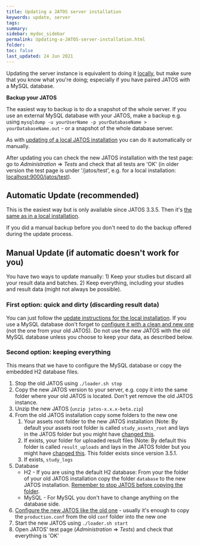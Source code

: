 ```yaml
---
title: Updating a JATOS server installation
keywords: update, server
tags:
summary:
sidebar: mydoc_sidebar
permalink: Updating-a-JATOS-server-installation.html
folder:
toc: false
last_updated: 24 Jun 2021
---
```


Updating the server instance is equivalent to doing it [locally](Update-JATOS.html), but make sure that you know what you're doing; especially if you have paired JATOS with a MySQL database.

**Backup your JATOS**

The easiest way to backup is to do a snapshot of the whole server. If you use an external MySQL database with your JATOS, make a backup e.g. using `mysqldump -u yourUserName -p yourDatabaseName > yourDatabaseName.out` - or a snapshot of the whole database server.

As with [updating of a local JATOS installation](Update-JATOS.html) you can do it automatically or manually.

After updating you can check the new JATOS installation with the test page: go to _Administration_ ⇒ _Tests_ and check that all tests are 'OK' (in older version the test page is under '/jatos/test', e.g. for a local installation: [localhost:9000/jatos/test](http://localhost:9000/jatos/test)).


## Automatic Update (recommended)

This is the easiest way but is only available since JATOS 3.3.5. Then it's [the same as in a local installation](Update-JATOS.html#automatic-updates).

If you did a manual backup before you don't need to do the backup offered during the update process.

## Manual Update (if automatic doesn't work for you)

You have two ways to update manually: 1) Keep your studies but discard all your result data and batches. 2) Keep everything, including your studies and result data (might not always be possible).

### First option: quick and dirty (discarding result data)

You can just follow the [update instructions for the local installation](Update-JATOS.html#first-easy-way-discarding-your-result-data). If you use a MySQL database don't forget to [configure it with a clean and new one](Configure-JATOS-on-a-Server.html) (not the one from your old JATOS). Do not use the new JATOS with the old MySQL database unless you choose to keep your data, as described below.

### Second option: keeping everything

This means that we have to configure the MySQL database or copy the embedded H2 database files.

1. Stop the old JATOS using `./loader.sh stop` 
1. Copy the new JATOS version to your server, e.g. copy it into the same folder where your old JATOS is located. Don't yet remove the old JATOS instance. 
1. Unzip the new JATOS (`unzip jatos-x.x.x-beta.zip`)
1. From the old JATOS installation copy some folders to the new one
   1. Your assets root folder to the new JATOS installation (Note: By default your assets root folder is called `study_assets_root` and lays in the JATOS folder but you might have [changed this](Configure-JATOS-on-a-Server.html).
   1. If exists, your folder for uploaded result files (Note: By default this folder is called `result_uploads` and lays in the JATOS folder but you might have [changed this](Configure-JATOS-on-a-Server.html). This folder exists since version 3.5.1.
   1. If exists, `study_logs`
1. Database
   * H2 - If you are using the default H2 database: From your the folder of your old JATOS installation copy the folder `database` to the new JATOS installation. [Remember to stop JATOS before copying the folder](Troubleshooting.html#database-is-corrupted).
   * MySQL - For MySQL you don't have to change anything on the database side.
1. [Configure the new JATOS like the old one](Configure-JATOS-on-a-Server.html) - usually it's enough to copy the `production.conf` from the old `conf` folder into the new one
1. Start the new JATOS using `./loader.sh start`
1. Open JATOS' test page (_Administration_ ⇒ _Tests_) and check that everything is 'OK'
 
